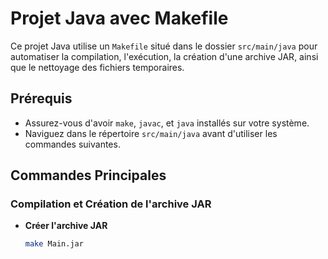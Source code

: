 # Projet Java avec Makefile

Ce projet Java utilise un `Makefile` situé dans le dossier `src/main/java` pour automatiser la compilation, l'exécution, la création d'une archive JAR, ainsi que le nettoyage des fichiers temporaires.

## Prérequis
- Assurez-vous d'avoir `make`, `javac`, et `java` installés sur votre système.
- Naviguez dans le répertoire `src/main/java` avant d'utiliser les commandes suivantes.

## Commandes Principales

### Compilation et Création de l'archive JAR
- **Créer l'archive JAR**  
  ```bash
  make Main.jar
